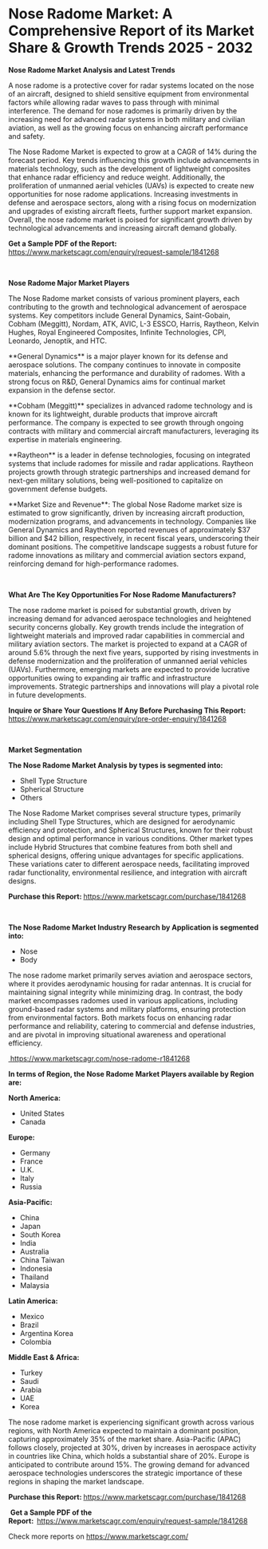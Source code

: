 <p><h1>Nose Radome Market: A Comprehensive Report of its Market Share & Growth Trends 2025 - 2032</h1></p><p><strong>Nose Radome Market Analysis and Latest Trends</strong></p>
<p><p>A nose radome is a protective cover for radar systems located on the nose of an aircraft, designed to shield sensitive equipment from environmental factors while allowing radar waves to pass through with minimal interference. The demand for nose radomes is primarily driven by the increasing need for advanced radar systems in both military and civilian aviation, as well as the growing focus on enhancing aircraft performance and safety.</p><p>The Nose Radome Market is expected to grow at a CAGR of 14% during the forecast period. Key trends influencing this growth include advancements in materials technology, such as the development of lightweight composites that enhance radar efficiency and reduce weight. Additionally, the proliferation of unmanned aerial vehicles (UAVs) is expected to create new opportunities for nose radome applications. Increasing investments in defense and aerospace sectors, along with a rising focus on modernization and upgrades of existing aircraft fleets, further support market expansion. Overall, the nose radome market is poised for significant growth driven by technological advancements and increasing aircraft demand globally.</p></p>
<p><strong>Get a Sample PDF of the Report:&nbsp;</strong> <a href="https://www.marketscagr.com/enquiry/request-sample/1841268?utm_campaign=1948&utm_medium=2&utm_source=Github&utm_content=ia&utm_term=10042025&utm_id=nose-radome">https://www.marketscagr.com/enquiry/request-sample/1841268</a></p>
<p>&nbsp;</p>
<p><strong>Nose Radome Major Market Players</strong></p>
<p><p>The Nose Radome market consists of various prominent players, each contributing to the growth and technological advancement of aerospace systems. Key competitors include General Dynamics, Saint-Gobain, Cobham (Meggitt), Nordam, ATK, AVIC, L-3 ESSCO, Harris, Raytheon, Kelvin Hughes, Royal Engineered Composites, Infinite Technologies, CPI, Leonardo, Jenoptik, and HTC.</p><p>**General Dynamics** is a major player known for its defense and aerospace solutions. The company continues to innovate in composite materials, enhancing the performance and durability of radomes. With a strong focus on R&D, General Dynamics aims for continual market expansion in the defense sector.</p><p>**Cobham (Meggitt)** specializes in advanced radome technology and is known for its lightweight, durable products that improve aircraft performance. The company is expected to see growth through ongoing contracts with military and commercial aircraft manufacturers, leveraging its expertise in materials engineering.</p><p>**Raytheon** is a leader in defense technologies, focusing on integrated systems that include radomes for missile and radar applications. Raytheon projects growth through strategic partnerships and increased demand for next-gen military solutions, being well-positioned to capitalize on government defense budgets.</p><p>**Market Size and Revenue**: The global Nose Radome market size is estimated to grow significantly, driven by increasing aircraft production, modernization programs, and advancements in technology. Companies like General Dynamics and Raytheon reported revenues of approximately $37 billion and $42 billion, respectively, in recent fiscal years, underscoring their dominant positions. The competitive landscape suggests a robust future for radome innovations as military and commercial aviation sectors expand, reinforcing demand for high-performance radomes.</p></p>
<p>&nbsp;</p>
<p><strong>What Are The Key Opportunities For Nose Radome Manufacturers?</strong></p>
<p><p>The nose radome market is poised for substantial growth, driven by increasing demand for advanced aerospace technologies and heightened security concerns globally. Key growth trends include the integration of lightweight materials and improved radar capabilities in commercial and military aviation sectors. The market is projected to expand at a CAGR of around 5.6% through the next five years, supported by rising investments in defense modernization and the proliferation of unmanned aerial vehicles (UAVs). Furthermore, emerging markets are expected to provide lucrative opportunities owing to expanding air traffic and infrastructure improvements. Strategic partnerships and innovations will play a pivotal role in future developments.</p></p>
<p><strong>Inquire or Share Your Questions If Any Before Purchasing This Report:</strong> <a href="https://www.marketscagr.com/enquiry/pre-order-enquiry/1841268?utm_campaign=1948&utm_medium=2&utm_source=Github&utm_content=ia&utm_term=10042025&utm_id=nose-radome">https://www.marketscagr.com/enquiry/pre-order-enquiry/1841268</a></p>
<p>&nbsp;</p>
<p><strong>Market Segmentation</strong></p>
<p><strong>The Nose Radome Market Analysis by types is segmented into:</strong></p>
<p><ul><li>Shell Type Structure</li><li>Spherical Structure</li><li>Others</li></ul></p>
<p><p>The Nose Radome Market comprises several structure types, primarily including Shell Type Structures, which are designed for aerodynamic efficiency and protection, and Spherical Structures, known for their robust design and optimal performance in various conditions. Other market types include Hybrid Structures that combine features from both shell and spherical designs, offering unique advantages for specific applications. These variations cater to different aerospace needs, facilitating improved radar functionality, environmental resilience, and integration with aircraft designs.</p></p>
<p><strong>Purchase this Report:&nbsp;</strong><a href="https://www.marketscagr.com/purchase/1841268?utm_campaign=1948&utm_medium=2&utm_source=Github&utm_content=ia&utm_term=10042025&utm_id=nose-radome">https://www.marketscagr.com/purchase/1841268</a></p>
<p>&nbsp;</p>
<p><strong>The Nose Radome Market Industry Research by Application is segmented into:</strong></p>
<p><ul><li>Nose</li><li>Body</li></ul></p>
<p><p>The nose radome market primarily serves aviation and aerospace sectors, where it provides aerodynamic housing for radar antennas. It is crucial for maintaining signal integrity while minimizing drag. In contrast, the body market encompasses radomes used in various applications, including ground-based radar systems and military platforms, ensuring protection from environmental factors. Both markets focus on enhancing radar performance and reliability, catering to commercial and defense industries, and are pivotal in improving situational awareness and operational efficiency.</p></p>
<p><a href="https://www.marketscagr.com/nose-radome-r1841268?utm_campaign=1948&utm_medium=2&utm_source=Github&utm_content=ia&utm_term=10042025&utm_id=nose-radome">&nbsp;https://www.marketscagr.com/nose-radome-r1841268</a></p>
<p><strong>In terms of Region, the Nose Radome Market Players available by Region are:</strong></p>
<p>
    <p> <strong> North America: </strong>
        <ul>
            <li>United States</li>
            <li>Canada</li>
        </ul>
        </p> 
    <p> <strong> Europe: </strong>
        <ul>
            <li>Germany</li>
            <li>France</li>
            <li>U.K.</li>
            <li>Italy</li>
            <li>Russia</li>
        </ul>
        </p> 
    <p> <strong> Asia-Pacific: </strong>
        <ul>
            <li>China</li>
            <li>Japan</li>
            <li>South Korea</li>
            <li>India</li>
            <li>Australia</li>
            <li>China Taiwan</li>
            <li>Indonesia</li>
            <li>Thailand</li>
            <li>Malaysia</li>
        </ul>
        </p> 
    <p> <strong> Latin America: </strong>
        <ul>
            <li>Mexico</li>
            <li>Brazil</li>
            <li>Argentina Korea</li>
            <li>Colombia</li>
        </ul>
        </p> 
    <p> <strong> Middle East & Africa: </strong>
        <ul>
            <li>Turkey</li>
            <li>Saudi</li>
            <li>Arabia</li>
            <li>UAE</li>
            <li>Korea</li>
        </ul>
    </p>
    </p>
<p><p>The nose radome market is experiencing significant growth across various regions, with North America expected to maintain a dominant position, capturing approximately 35% of the market share. Asia-Pacific (APAC) follows closely, projected at 30%, driven by increases in aerospace activity in countries like China, which holds a substantial share of 20%. Europe is anticipated to contribute around 15%. The growing demand for advanced aerospace technologies underscores the strategic importance of these regions in shaping the market landscape.</p></p>
<p><strong>Purchase this Report: </strong><a href="https://www.marketscagr.com/purchase/1841268?utm_campaign=1948&utm_medium=2&utm_source=Github&utm_content=ia&utm_term=10042025&utm_id=nose-radome">https://www.marketscagr.com/purchase/1841268</a></p>
<p>&nbsp;<strong>Get a Sample PDF of the Report:&nbsp;&nbsp;</strong><a href="https://www.marketscagr.com/enquiry/request-sample/1841268?utm_campaign=1948&utm_medium=2&utm_source=Github&utm_content=ia&utm_term=10042025&utm_id=nose-radome">https://www.marketscagr.com/enquiry/request-sample/1841268</a></p>
<p><strong></strong></p>
<p>Check more reports on <a href="https://www.marketscagr.com/?utm_campaign=1948&utm_medium=2&utm_source=Github&utm_content=ia&utm_term=10042025&utm_id=nose-radome">https://www.marketscagr.com/</a></p>